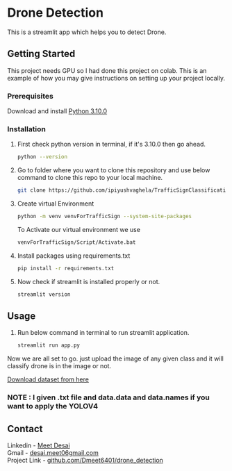 # Drone Detection

This is a streamlit app which helps you to detect Drone.

## Getting Started

This project needs GPU so I had done this project on colab.
This is an example of how you may give instructions on setting up your project locally.

### Prerequisites

Download and install [Python 3.10.0](https://www.python.org/ftp/python/3.10.0/python-3.10.0-amd64.exe)

### Installation

1. First check python version in terminal, if it's 3.10.0 then go ahead.
   ```sh
   python --version 
   ```

2. Go to folder where you want to clone this repository and use below command to clone this repo to your local machine.
   ```sh
   git clone https://github.com/ipiyushvaghela/TrafficSignClassification.git
   ```
3. Create virtual Environment 
   ```sh
   python -m venv venvForTrafficSign --system-site-packages
   ```

   To Activate our virtual environment we use 
   ```sh
   venvForTrafficSign/Script/Activate.bat
   ```
4. Install packages using requirements.txt
   ```sh
   pip install -r requirements.txt
   ```
4. Now check if streamlit is installed properly or not.
   ```sh
   streamlit version
   ```

## Usage

1. Run below command in terminal to run streamlit application. 
   ```sh
   streamlit run app.py
   ```
Now we are all set to go. just upload the image of any given class and it will classify drone is in the image or not.

[Download dataset from here](https://www.kaggle.com/datasets/sshikamaru/drone-yolo-detection)

### **NOTE** : I given .txt file and data.data and data.names if you want to apply the YOLOV4 

## Contact

Linkedin - [Meet Desai](https://www.linkedin.com/in/meet-desai-235655208)  
Gmail - [desai.meet06gmail.com](desai.meet06@gmail.com)  
Project Link -  [github.com/Dmeet6401/drone_detection](https://github.com/Dmeet6401/drone_detection)
